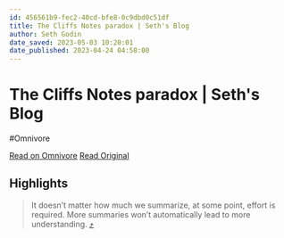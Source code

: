 ```yaml
---
id: 456561b9-fec2-40cd-bfe8-0c9dbd0c51df
title: The Cliffs Notes paradox | Seth's Blog
author: Seth Godin
date_saved: 2023-05-03 10:20:01
date_published: 2023-04-24 04:58:00
---
```


# The Cliffs Notes paradox | Seth's Blog
#Omnivore

[Read on Omnivore](https://omnivore.app/me/the-cliffs-notes-paradox-seth-s-blog-187e1fbfe65)
[Read Original](https://seths.blog/2023/04/the-cliffs-notes-paradox?ref=refind)

## Highlights

> It doesn’t matter how much we summarize, at some point, effort is required. More summaries won’t automatically lead to more understanding. [⤴️](https://omnivore.app/me/the-cliffs-notes-paradox-seth-s-blog-187e1fbfe65#fdb10395-9af1-48ea-86f5-36c83044636f) 


